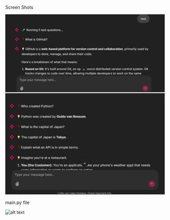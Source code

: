Screen Shots

![alt text](pic1.png)
![alt text](pic2.png)

main.py file 

![alt text](<../Desktop/Important workfile/Agent_ass_1/pic6.png>)